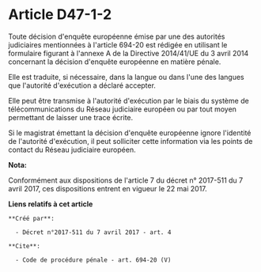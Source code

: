 # Article D47-1-2

Toute décision d'enquête européenne émise par une des autorités judiciaires mentionnées à l'article 694-20 est rédigée en
utilisant le formulaire figurant à l'annexe A de la Directive 2014/41/UE du 3 avril 2014 concernant la décision d'enquête
européenne en matière pénale.

Elle est traduite, si nécessaire, dans la langue ou dans l'une des langues que l'autorité d'exécution a déclaré accepter.

Elle peut être transmise à l'autorité d'exécution par le biais du système de télécommunications du Réseau judiciaire européen
ou par tout moyen permettant de laisser une trace écrite.

Si le magistrat émettant la décision d'enquête européenne ignore l'identité de l'autorité d'exécution, il peut solliciter
cette information via les points de contact du Réseau judiciaire européen.

**Nota:**

Conformément aux dispositions de l'article 7 du décret n° 2017-511 du 7 avril 2017, ces dispositions entrent en vigueur le 22
mai 2017.

**Liens relatifs à cet article**

	**Créé par**:

	  - Décret n°2017-511 du 7 avril 2017 - art. 4

	**Cite**:

	  - Code de procédure pénale - art. 694-20 (V)
